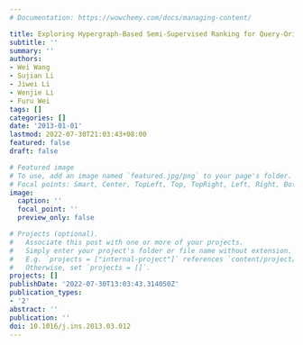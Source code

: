 ```yaml
---
# Documentation: https://wowchemy.com/docs/managing-content/

title: Exploring Hypergraph-Based Semi-Supervised Ranking for Query-Oriented Summarization
subtitle: ''
summary: ''
authors:
- Wei Wang
- Sujian Li
- Jiwei Li
- Wenjie Li
- Furu Wei
tags: []
categories: []
date: '2013-01-01'
lastmod: 2022-07-30T21:03:43+08:00
featured: false
draft: false

# Featured image
# To use, add an image named `featured.jpg/png` to your page's folder.
# Focal points: Smart, Center, TopLeft, Top, TopRight, Left, Right, BottomLeft, Bottom, BottomRight.
image:
  caption: ''
  focal_point: ''
  preview_only: false

# Projects (optional).
#   Associate this post with one or more of your projects.
#   Simply enter your project's folder or file name without extension.
#   E.g. `projects = ["internal-project"]` references `content/project/deep-learning/index.md`.
#   Otherwise, set `projects = []`.
projects: []
publishDate: '2022-07-30T13:03:43.314050Z'
publication_types:
- '2'
abstract: ''
publication: ''
doi: 10.1016/j.ins.2013.03.012
---
```

